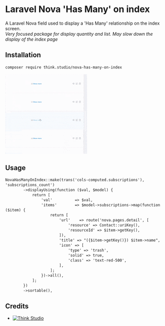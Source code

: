 # Laravel Nova 'Has Many' on index

A Laravel Nova field used to display a 'Has Many' relationship on the index screen. \
*Very focused package for display quantity and list. May slow down the display of the index page*

## Installation

```bash
composer require think.studio/nova-has-many-on-index
```

![](./assets/images/has-many-on-index.gif)

## Usage

```injectablephp
NovaHasManyOnIndex::make(trans('cols-computed.subscriptions'), 'subscriptions_count')
        ->displayUsing(function ($val, $model) {
            return [
                'val'          => $val,
                'items'        => $model->subscriptions->map(function ($item) {
                    return [
                        'url'    => route('nova.pages.detail', [
                            'resource' => Contact::uriKey(),
                            'resourceId' => $item->getKey(),
                        ]),
                        'title' => "({$item->getKey()}) $item->name",
                        'icon' => [
                            'type' => 'trash',
                            'solid' => true,
                            'class' => 'text-red-500',
                        ],
                    ];
                })->all(),
            ];
        })
        ->sortable(),
```

## Credits

- [![Think Studio](https://yaroslawww.github.io/images/sponsors/packages/logo-think-studio.png)](https://think.studio/)

